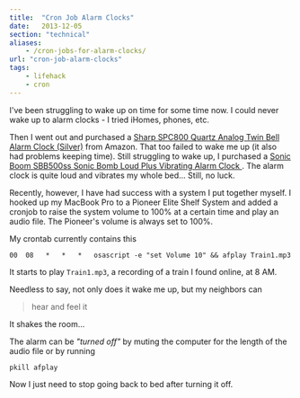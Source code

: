 ```yaml
---
title:  "Cron Job Alarm Clocks"
date:   2013-12-05
section: "technical"
aliases:
    - /cron-jobs-for-alarm-clocks/
url: "cron-job-alarm-clocks"
tags:
    - lifehack
    - cron
---
```


I've been struggling to wake up on time for some time now. I could never wake up to alarm clocks - I tried iHomes, phones, etc.

Then I went out and purchased a [Sharp SPC800 Quartz Analog Twin Bell Alarm Clock (Silver)](http://www.amazon.com/gp/product/B004ZKXY7C/ref=oh_details_o03_s00_i00?ie=UTF8&psc=1) from Amazon. That too failed to wake me up (it also had problems keeping time). Still struggling to wake up, I purchased a [Sonic Boom SBB500ss Sonic Bomb Loud Plus Vibrating Alarm Clock ](http://www.amazon.com/gp/product/B000OOWZUK/ref=oh_details_o02_s00_i00?ie=UTF8&psc=1). The alarm clock is quite loud and vibrates my whole bed... Still, no luck.

Recently, however, I have had success with a system I put together myself. I hooked up my MacBook Pro to a Pioneer Elite Shelf System and added a cronjob to raise the system volume to 100% at a certain time and play an audio file. The Pioneer's volume is always set to 100%.

My crontab currently contains this

    00  08   *   *   *   osascript -e "set Volume 10" && afplay Train1.mp3


It starts to play `Train1.mp3`, a recording of a train I found online, at 8 AM.

Needless to say, not only does it wake me up, but my neighbors can

> hear and feel it

It shakes the room...

The alarm can be _"turned off"_ by muting the computer for the length of the audio file or by running

    pkill afplay

Now I just need to stop going back to bed after turning it off.
